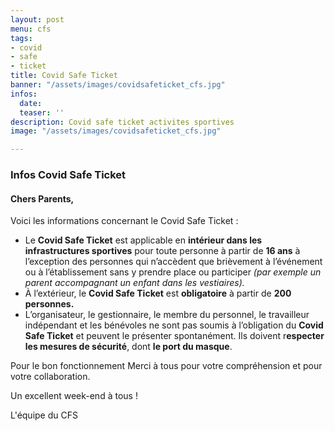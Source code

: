 ```yaml
---
layout: post
menu: cfs
tags:
- covid
- safe
- ticket
title: Covid Safe Ticket
banner: "/assets/images/covidsafeticket_cfs.jpg"
infos:
  date: 
  teaser: ''
description: Covid safe ticket activites sportives
image: "/assets/images/covidsafeticket_cfs.jpg"

---
```

### Infos Covid Safe Ticket

#### Chers Parents,

Voici les informations concernant le Covid Safe Ticket :

* Le **Covid Safe Ticket** est applicable en **intérieur dans les infrastructures sportives** pour toute personne à partir de **16 ans** à l’exception des personnes qui n’accèdent que brièvement à l’événement ou à l’établissement sans y prendre place ou participer _(par exemple un parent accompagnant un enfant dans les vestiaires)._
* À l’extérieur, le **Covid Safe Ticket** est **obligatoire** à partir de **200 personnes.**
* L’organisateur, le gestionnaire, le membre du personnel, le travailleur indépendant et les bénévoles ne sont pas soumis à l’obligation du **Covid Safe Ticket** et peuvent le présenter spontanément. Ils doivent r**especter les mesures de sécurité**, dont **le port du masque**.

Pour le bon fonctionnement Merci à tous pour votre compréhension et pour votre collaboration.

Un excellent week-end à tous !

L'équipe du CFS